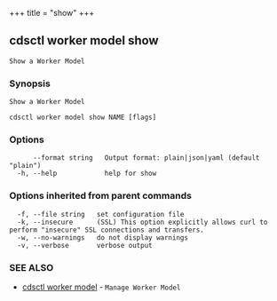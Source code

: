 +++
title = "show"
+++
## cdsctl worker model show

`Show a Worker Model`

### Synopsis

`Show a Worker Model`

```
cdsctl worker model show NAME [flags]
```

### Options

```
      --format string   Output format: plain|json|yaml (default "plain")
  -h, --help            help for show
```

### Options inherited from parent commands

```
  -f, --file string   set configuration file
  -k, --insecure      (SSL) This option explicitly allows curl to perform "insecure" SSL connections and transfers.
  -w, --no-warnings   do not display warnings
  -v, --verbose       verbose output
```

### SEE ALSO

* [cdsctl worker model](/cli/cdsctl/worker/model/)	 - `Manage Worker Model`

